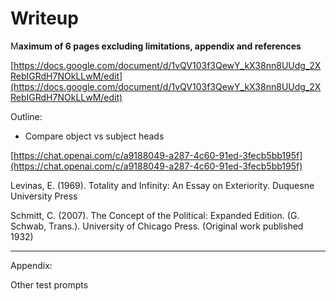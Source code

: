 # Writeup

M**aximum of 6 pages excluding limitations, appendix and references**

[https://docs.google.com/document/d/1vQV103f3QewY_kX38nn8UUdg_2XRebIGRdH7NOkLLwM/edit](https://docs.google.com/document/d/1vQV103f3QewY_kX38nn8UUdg_2XRebIGRdH7NOkLLwM/edit)

Outline:

- Compare object vs subject heads

[https://chat.openai.com/c/a9188049-a287-4c60-91ed-3fecb5bb195f](https://chat.openai.com/c/a9188049-a287-4c60-91ed-3fecb5bb195f)

Levinas, E. (1969). Totality and Infinity: An Essay on Exteriority. Duquesne University Press

Schmitt, C. (2007). The Concept of the Political: Expanded Edition. (G. Schwab, Trans.). University of Chicago Press. (Original work published 1932)

---

Appendix:

Other test prompts